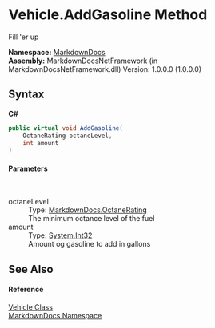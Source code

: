 # Vehicle.AddGasoline Method 
 

Fill 'er up

**Namespace:**&nbsp;<a href="N_MarkdownDocs.md">MarkdownDocs</a><br />**Assembly:**&nbsp;MarkdownDocsNetFramework (in MarkdownDocsNetFramework.dll) Version: 1.0.0.0 (1.0.0.0)

## Syntax

**C#**<br />
``` C#
public virtual void AddGasoline(
	OctaneRating octaneLevel,
	int amount
)
```


#### Parameters
&nbsp;<dl><dt>octaneLevel</dt><dd>Type: <a href="T_MarkdownDocs_OctaneRating.md">MarkdownDocs.OctaneRating</a><br />The minimum octance level of the fuel</dd><dt>amount</dt><dd>Type: <a href="http://msdn2.microsoft.com/en-us/library/td2s409d" target="_blank">System.Int32</a><br />Amount og gasoline to add in gallons</dd></dl>

## See Also


#### Reference
<a href="T_MarkdownDocs_Vehicle.md">Vehicle Class</a><br /><a href="N_MarkdownDocs.md">MarkdownDocs Namespace</a><br />